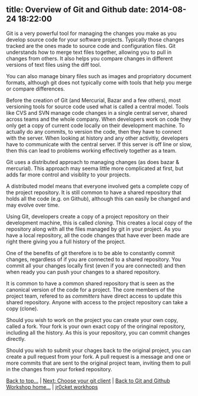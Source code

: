 title: Overview of Git and Github
date: 2014-08-24 18:22:00
---

Git is a very powerful tool for managing the changes you make as you develop source code for your software projects.  Typically those changes tracked are the ones made to source code and configuration files.  Git understands how to merge text files together, allowing you to pull in changes from others.  It also helps you compare changes in different versions of text files using the diff tool.

You can also manage binary files such as images and propriatory document formats, although git does not typically come with tools that help you merge or compare differences.

Before the creation of Git (and Mercurial, Bazar and a few others), most versioning tools for source code used what is called a central model.  Tools like CVS and SVN manage code changes in a single central server, shared across teams and the whole company.  When developers work on code they only get a copy of current code locally on their development machine.  To actually do any commits, to version the code, then they have to connect with the server.  When looking at history and any other activitiy, developers have to communicate with the central server.  If this server is off line or slow, then this can lead to problems working effectively together as a team.

Git uses a distributed approach to managing changes (as does bazar & mercurial).  This approach may seema little more complicated at first, but adds far more control and visiblity to your projects.

A distributed model means that everyone involved gets a complete copy of the project repository.  It is still common to have a shared repository that holds all the code (e.g. on Github), although this can easily be changed and may evolve over time.

Using Git, developers create a copy of a project repository on their development machine, this is called *cloning*.  This creates a local copy of the repository along with all the files managed by git in your project.  As you have a local repository, all the code changes that  have ever been made are right there giving you a full history of the project.

One of the benefits of git therefore is to be able to constantly commit changes, regardless of if you are connected to a shared repository.  You commit all your changes locally first (even if you are connected) and then when ready you can push your changes to a shared repository.

It is common to have a common shared repository that is seen as the canonical version of the code for a project.  The core members of the project team, refered to as *committers* have direct access to update this shared repository.  Anyone with access to the project repository can take a copy (clone).

Should you wish to work on the project you can create your own copy, called a fork.  Your fork is your own exact copy of the oringinal repository, including all the history.  As this is your repository, you can commit changes directly.

Should you wish to submit your chages back to the original project, you can create a pull request from your fork.  A pull request is a message and one or more commits that are sent to the original project team, inviting them to pull in the changes from your forked repository.


[Back to top...](#top) | [Next: Choose your git client](choose-your-git-client.html) | [Back to Git and Github Workshop home...](index.html) | [jr0cket workhops](/workshops/)
